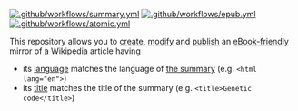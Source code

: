 [![.github/workflows/summary.yml](../../actions/workflows/summary.yml/badge.svg)](../../actions/workflows/summary.yml)
[![.github/workflows/epub.yml](../../actions/workflows/epub.yml/badge.svg)](../../actions/workflows/epub.yml)
[![.github/workflows/atomic.yml](../../actions/workflows/atomic.yml/badge.svg)](../../actions/workflows/atomic.yml)

This repository allows you to [create](), [modify]() and [publish]() an [eBook-friendly]() mirror of a Wikipedia article having
* its [language](https://ebookipedia.github.io/lang) matches the language of [the summary](../../tree/main/editable/summary.html) (e.g. `<html lang="en">`)
* its [title]() matches the title of the summary (e.g. `<title>Genetic code</title>`)
